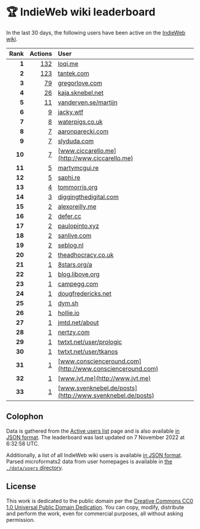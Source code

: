 # 🏆 IndieWeb wiki leaderboard

In the last 30 days, the following users have been active on the [IndieWeb wiki](https://indieweb.org).

| Rank | Actions | User |
|-----:|--------:|:-----|
| **1** | [132](https://indieweb.org/Special:Contributions/Loqi.me) | [loqi.me](http://loqi.me) |
| **2** | [123](https://indieweb.org/Special:Contributions/Tantek.com) | [tantek.com](http://tantek.com) |
| **3** | [79](https://indieweb.org/Special:Contributions/Gregorlove.com) | [gregorlove.com](http://gregorlove.com) |
| **4** | [26](https://indieweb.org/Special:Contributions/Kaja.sknebel.net) | [kaja.sknebel.net](http://kaja.sknebel.net) |
| **5** | [11](https://indieweb.org/Special:Contributions/Vanderven.se_martijn) | [vanderven.se/martijn](http://vanderven.se/martijn) |
| **6** | [9](https://indieweb.org/Special:Contributions/Jacky.wtf) | [jacky.wtf](http://jacky.wtf) |
| **7** | [8](https://indieweb.org/Special:Contributions/Waterpigs.co.uk) | [waterpigs.co.uk](http://waterpigs.co.uk) |
| **8** | [7](https://indieweb.org/Special:Contributions/Aaronparecki.com) | [aaronparecki.com](http://aaronparecki.com) |
| **9** | [7](https://indieweb.org/Special:Contributions/Slyduda.com) | [slyduda.com](http://slyduda.com) |
| **10** | [7](https://indieweb.org/Special:Contributions/Www.ciccarello.me) | [www.ciccarello.me](http://www.ciccarello.me) |
| **11** | [5](https://indieweb.org/Special:Contributions/Martymcgui.re) | [martymcgui.re](http://martymcgui.re) |
| **12** | [5](https://indieweb.org/Special:Contributions/Saphi.re) | [saphi.re](http://saphi.re) |
| **13** | [4](https://indieweb.org/Special:Contributions/Tommorris.org) | [tommorris.org](http://tommorris.org) |
| **14** | [3](https://indieweb.org/Special:Contributions/Diggingthedigital.com) | [diggingthedigital.com](http://diggingthedigital.com) |
| **15** | [2](https://indieweb.org/Special:Contributions/Alexoreilly.me) | [alexoreilly.me](http://alexoreilly.me) |
| **16** | [2](https://indieweb.org/Special:Contributions/Defer.cc) | [defer.cc](http://defer.cc) |
| **17** | [2](https://indieweb.org/Special:Contributions/Paulopinto.xyz) | [paulopinto.xyz](http://paulopinto.xyz) |
| **18** | [2](https://indieweb.org/Special:Contributions/Sanlive.com) | [sanlive.com](http://sanlive.com) |
| **19** | [2](https://indieweb.org/Special:Contributions/Seblog.nl) | [seblog.nl](http://seblog.nl) |
| **20** | [2](https://indieweb.org/Special:Contributions/Theadhocracy.co.uk) | [theadhocracy.co.uk](http://theadhocracy.co.uk) |
| **21** | [1](https://indieweb.org/Special:Contributions/8stars.org_a) | [8stars.org/a](http://8stars.org/a) |
| **22** | [1](https://indieweb.org/Special:Contributions/Blog.libove.org) | [blog.libove.org](http://blog.libove.org) |
| **23** | [1](https://indieweb.org/Special:Contributions/Campegg.com) | [campegg.com](http://campegg.com) |
| **24** | [1](https://indieweb.org/Special:Contributions/Dougfredericks.net) | [dougfredericks.net](http://dougfredericks.net) |
| **25** | [1](https://indieweb.org/Special:Contributions/Dym.sh) | [dym.sh](http://dym.sh) |
| **26** | [1](https://indieweb.org/Special:Contributions/Hollie.io) | [hollie.io](http://hollie.io) |
| **27** | [1](https://indieweb.org/Special:Contributions/Jmtd.net_about) | [jmtd.net/about](http://jmtd.net/about) |
| **28** | [1](https://indieweb.org/Special:Contributions/Nertzy.com) | [nertzy.com](http://nertzy.com) |
| **29** | [1](https://indieweb.org/Special:Contributions/Twtxt.net_user_prologic) | [twtxt.net/user/prologic](http://twtxt.net/user/prologic) |
| **30** | [1](https://indieweb.org/Special:Contributions/Twtxt.net_user_tkanos) | [twtxt.net/user/tkanos](http://twtxt.net/user/tkanos) |
| **31** | [1](https://indieweb.org/Special:Contributions/Www.conscienceround.com) | [www.conscienceround.com](http://www.conscienceround.com) |
| **32** | [1](https://indieweb.org/Special:Contributions/Www.jvt.me) | [www.jvt.me](http://www.jvt.me) |
| **33** | [1](https://indieweb.org/Special:Contributions/Www.svenknebel.de_posts) | [www.svenknebel.de/posts](http://www.svenknebel.de/posts) |


## Colophon

Data is gathered from the [Active users list](https://indieweb.org/Special:ActiveUsers) page and is also available [in JSON format](https://github.com/jgarber623/indieweb-wiki-leaderboard/blob/main/data/leaderboard.json). The leaderboard was last updated on 7 November 2022 at 6:32:58 UTC.

Additionally, a list of all IndieWeb wiki users is available [in JSON format](https://github.com/jgarber623/indieweb-wiki-leaderboard/blob/main/data/users.json). Parsed microformats2 data from user homepages is available in [the `./data/users` directory](https://github.com/jgarber623/indieweb-wiki-leaderboard/blob/main/data/users).

## License

This work is dedicated to the public domain per the [Creative Commons CC0 1.0 Universal Public Domain Dedication](https://creativecommons.org/publicdomain/zero/1.0/). You can copy, modify, distribute and perform the work, even for commercial purposes, all without asking permission.
